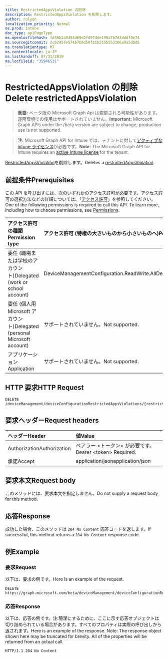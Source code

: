```yaml
---
title: RestrictedAppsViolation の削除
description: RestrictedAppsViolation を削除します。
author: rolyon
localization_priority: Normal
ms.prod: Intune
doc_type: apiPageType
ms.openlocfilehash: fd36b2a9454d69d2fd97dde190a7b7d3dddf0e74
ms.sourcegitcommit: 2c62457e57467b8d50f21b255b553106a9a5d8d6
ms.translationtype: MT
ms.contentlocale: ja-JP
ms.lasthandoff: 07/31/2019
ms.locfileid: "35946531"
---
```

# <a name="delete-restrictedappsviolation"></a><span data-ttu-id="ebcbf-103">RestrictedAppsViolation の削除</span><span class="sxs-lookup"><span data-stu-id="ebcbf-103">Delete restrictedAppsViolation</span></span>

> <span data-ttu-id="ebcbf-104">**重要:** ベータ版の Microsoft Graph Api は変更される可能性があります。運用環境での使用はサポートされていません。</span><span class="sxs-lookup"><span data-stu-id="ebcbf-104">**Important:** Microsoft Graph APIs under the /beta version are subject to change; production use is not supported.</span></span>

> <span data-ttu-id="ebcbf-105">**注:** Microsoft Graph API for Intune では、テナントに対して[アクティブな intune ライセンス](https://go.microsoft.com/fwlink/?linkid=839381)が必要です。</span><span class="sxs-lookup"><span data-stu-id="ebcbf-105">**Note:** The Microsoft Graph API for Intune requires an [active Intune license](https://go.microsoft.com/fwlink/?linkid=839381) for the tenant.</span></span>

<span data-ttu-id="ebcbf-106">[RestrictedAppsViolation](../resources/intune-deviceconfig-restrictedappsviolation.md)を削除します。</span><span class="sxs-lookup"><span data-stu-id="ebcbf-106">Deletes a [restrictedAppsViolation](../resources/intune-deviceconfig-restrictedappsviolation.md).</span></span>

## <a name="prerequisites"></a><span data-ttu-id="ebcbf-107">前提条件</span><span class="sxs-lookup"><span data-stu-id="ebcbf-107">Prerequisites</span></span>
<span data-ttu-id="ebcbf-p101">この API を呼び出すには、次のいずれかのアクセス許可が必要です。アクセス許可の選択方法などの詳細については、「[アクセス許可](/graph/permissions-reference)」を参照してください。</span><span class="sxs-lookup"><span data-stu-id="ebcbf-p101">One of the following permissions is required to call this API. To learn more, including how to choose permissions, see [Permissions](/graph/permissions-reference).</span></span>

|<span data-ttu-id="ebcbf-110">アクセス許可の種類</span><span class="sxs-lookup"><span data-stu-id="ebcbf-110">Permission type</span></span>|<span data-ttu-id="ebcbf-111">アクセス許可 (特権の大きいものから小さいものへ)</span><span class="sxs-lookup"><span data-stu-id="ebcbf-111">Permissions (from most to least privileged)</span></span>|
|:---|:---|
|<span data-ttu-id="ebcbf-112">委任 (職場または学校のアカウント)</span><span class="sxs-lookup"><span data-stu-id="ebcbf-112">Delegated (work or school account)</span></span>|<span data-ttu-id="ebcbf-113">DeviceManagementConfiguration.ReadWrite.All</span><span class="sxs-lookup"><span data-stu-id="ebcbf-113">DeviceManagementConfiguration.ReadWrite.All</span></span>|
|<span data-ttu-id="ebcbf-114">委任 (個人用 Microsoft アカウント)</span><span class="sxs-lookup"><span data-stu-id="ebcbf-114">Delegated (personal Microsoft account)</span></span>|<span data-ttu-id="ebcbf-115">サポートされていません。</span><span class="sxs-lookup"><span data-stu-id="ebcbf-115">Not supported.</span></span>|
|<span data-ttu-id="ebcbf-116">アプリケーション</span><span class="sxs-lookup"><span data-stu-id="ebcbf-116">Application</span></span>|<span data-ttu-id="ebcbf-117">サポートされていません。</span><span class="sxs-lookup"><span data-stu-id="ebcbf-117">Not supported.</span></span>|

## <a name="http-request"></a><span data-ttu-id="ebcbf-118">HTTP 要求</span><span class="sxs-lookup"><span data-stu-id="ebcbf-118">HTTP Request</span></span>
<!-- {
  "blockType": "ignored"
}
-->
``` http
DELETE /deviceManagement/deviceConfigurationRestrictedAppsViolations/{restrictedAppsViolationId}
```

## <a name="request-headers"></a><span data-ttu-id="ebcbf-119">要求ヘッダー</span><span class="sxs-lookup"><span data-stu-id="ebcbf-119">Request headers</span></span>
|<span data-ttu-id="ebcbf-120">ヘッダー</span><span class="sxs-lookup"><span data-stu-id="ebcbf-120">Header</span></span>|<span data-ttu-id="ebcbf-121">値</span><span class="sxs-lookup"><span data-stu-id="ebcbf-121">Value</span></span>|
|:---|:---|
|<span data-ttu-id="ebcbf-122">Authorization</span><span class="sxs-lookup"><span data-stu-id="ebcbf-122">Authorization</span></span>|<span data-ttu-id="ebcbf-123">ベアラー &lt;トークン&gt; が必要です。</span><span class="sxs-lookup"><span data-stu-id="ebcbf-123">Bearer &lt;token&gt; Required.</span></span>|
|<span data-ttu-id="ebcbf-124">承諾</span><span class="sxs-lookup"><span data-stu-id="ebcbf-124">Accept</span></span>|<span data-ttu-id="ebcbf-125">application/json</span><span class="sxs-lookup"><span data-stu-id="ebcbf-125">application/json</span></span>|

## <a name="request-body"></a><span data-ttu-id="ebcbf-126">要求本文</span><span class="sxs-lookup"><span data-stu-id="ebcbf-126">Request body</span></span>
<span data-ttu-id="ebcbf-127">このメソッドには、要求本文を指定しません。</span><span class="sxs-lookup"><span data-stu-id="ebcbf-127">Do not supply a request body for this method.</span></span>

## <a name="response"></a><span data-ttu-id="ebcbf-128">応答</span><span class="sxs-lookup"><span data-stu-id="ebcbf-128">Response</span></span>
<span data-ttu-id="ebcbf-129">成功した場合、このメソッドは `204 No Content` 応答コードを返します。</span><span class="sxs-lookup"><span data-stu-id="ebcbf-129">If successful, this method returns a `204 No Content` response code.</span></span>

## <a name="example"></a><span data-ttu-id="ebcbf-130">例</span><span class="sxs-lookup"><span data-stu-id="ebcbf-130">Example</span></span>

### <a name="request"></a><span data-ttu-id="ebcbf-131">要求</span><span class="sxs-lookup"><span data-stu-id="ebcbf-131">Request</span></span>
<span data-ttu-id="ebcbf-132">以下は、要求の例です。</span><span class="sxs-lookup"><span data-stu-id="ebcbf-132">Here is an example of the request.</span></span>
``` http
DELETE https://graph.microsoft.com/beta/deviceManagement/deviceConfigurationRestrictedAppsViolations/{restrictedAppsViolationId}
```

### <a name="response"></a><span data-ttu-id="ebcbf-133">応答</span><span class="sxs-lookup"><span data-stu-id="ebcbf-133">Response</span></span>
<span data-ttu-id="ebcbf-p102">以下は、応答の例です。注:簡潔にするために、ここに示す応答オブジェクトは切り詰められている場合があります。すべてのプロパティは実際の呼び出しから返されます。</span><span class="sxs-lookup"><span data-stu-id="ebcbf-p102">Here is an example of the response. Note: The response object shown here may be truncated for brevity. All of the properties will be returned from an actual call.</span></span>
``` http
HTTP/1.1 204 No Content
```





